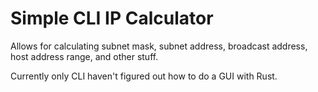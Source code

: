 <p>
    <h1>        
        Simple CLI IP Calculator
    </h1>
</p>
<p>
    Allows for calculating subnet mask, subnet address, broadcast address, host address range, and other stuff.

Currently only CLI haven't figured out how to do a GUI with Rust.
</p>
